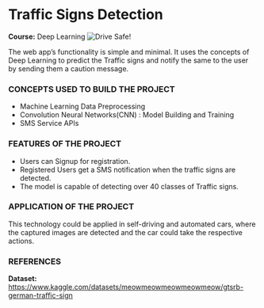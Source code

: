 # Traffic Signs Detection
**Course:** Deep Learning
![Drive Safe!](https://i.postimg.cc/sDQB9tcq/Drive-Safe.jpg)

The web app’s functionality is simple and minimal. It uses the concepts of Deep Learning to predict the Traffic signs and notify the same to the user by sending them a caution message.

### CONCEPTS USED TO BUILD THE PROJECT

- Machine Learning Data Preprocessing
- Convolution Neural Networks(CNN) : Model Building and Training
- SMS Service APIs

### FEATURES OF THE PROJECT
- Users can Signup for registration.
- Registered Users get a SMS notification when the traffic signs are detected.
- The model is capable of detecting over 40 classes of Traffic signs.

### APPLICATION OF THE PROJECT
This technology could be applied in self-driving and automated cars, where the captured images are detected and the car could take the respective actions.

### REFERENCES
**Dataset:** https://www.kaggle.com/datasets/meowmeowmeowmeowmeow/gtsrb-german-traffic-sign
